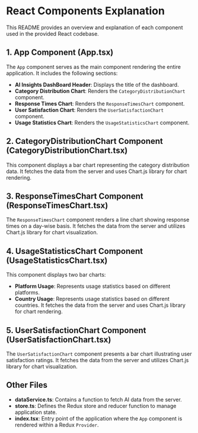 # React Components Explanation

This README provides an overview and explanation of each component used in the provided React codebase.

## 1. App Component (App.tsx)

The `App` component serves as the main component rendering the entire application. It includes the following sections:
- **AI Insights DashBoard Header**: Displays the title of the dashboard.
- **Category Distribution Chart**: Renders the `CategoryDistributionChart` component.
- **Response Times Chart**: Renders the `ResponseTimesChart` component.
- **User Satisfaction Chart**: Renders the `UserSatisfactionChart` component.
- **Usage Statistics Chart**: Renders the `UsageStatisticsChart` component.

## 2. CategoryDistributionChart Component (CategoryDistributionChart.tsx)

This component displays a bar chart representing the category distribution data. It fetches the data from the server and uses Chart.js library for chart rendering.

## 3. ResponseTimesChart Component (ResponseTimesChart.tsx)

The `ResponseTimesChart` component renders a line chart showing response times on a day-wise basis. It fetches the data from the server and utilizes Chart.js library for chart visualization.

## 4. UsageStatisticsChart Component (UsageStatisticsChart.tsx)

This component displays two bar charts:
- **Platform Usage**: Represents usage statistics based on different platforms.
- **Country Usage**: Represents usage statistics based on different countries. 
It fetches the data from the server and uses Chart.js library for chart rendering.

## 5. UserSatisfactionChart Component (UserSatisfactionChart.tsx)

The `UserSatisfactionChart` component presents a bar chart illustrating user satisfaction ratings. It fetches the data from the server and utilizes Chart.js library for chart visualization.

## Other Files

- **dataService.ts**: Contains a function to fetch AI data from the server.
- **store.ts**: Defines the Redux store and reducer function to manage application state.
- **index.tsx**: Entry point of the application where the `App` component is rendered within a Redux `Provider`.


